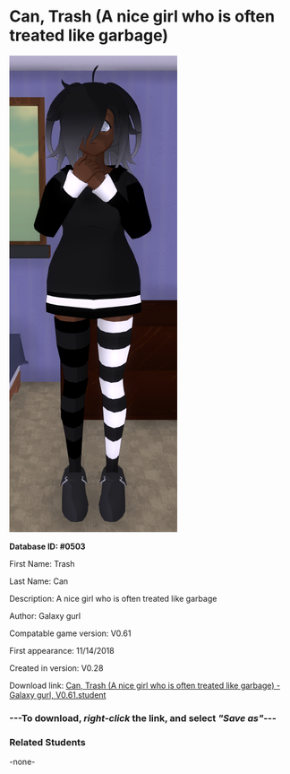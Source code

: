 # Can, Trash (A nice girl who is often treated like garbage)

<img src="../../Files/Images/Can, Trash (A nice girl who is often treated like garbage).png" title="Can, Trash (A nice girl who is often treated like garbage) - Galaxy gurl, V0.61">

**Database ID: #0503**

First Name: Trash

Last Name: Can

Description: A nice girl who is often treated like garbage

Author: Galaxy gurl

Compatable game version: V0.61

First appearance: 11/14/2018

Created in version: V0.28

Download link: <a href="https://raw.githubusercontent.com/Arbiter1223/Daigaku-Gurashi-Custom-Students/master/Files/Student%20Files/Can%2C%20Trash%20(A%20nice%20girl%20who%20is%20often%20treated%20like%20garbage)%20-%20Galaxy%20gurl%2C%20V0.61.student">Can, Trash (A nice girl who is often treated like garbage) - Galaxy gurl, V0.61.student</a>

### ---**To download, _right-click_ the link, and select _"Save as"_**---

### Related Students

-none-

